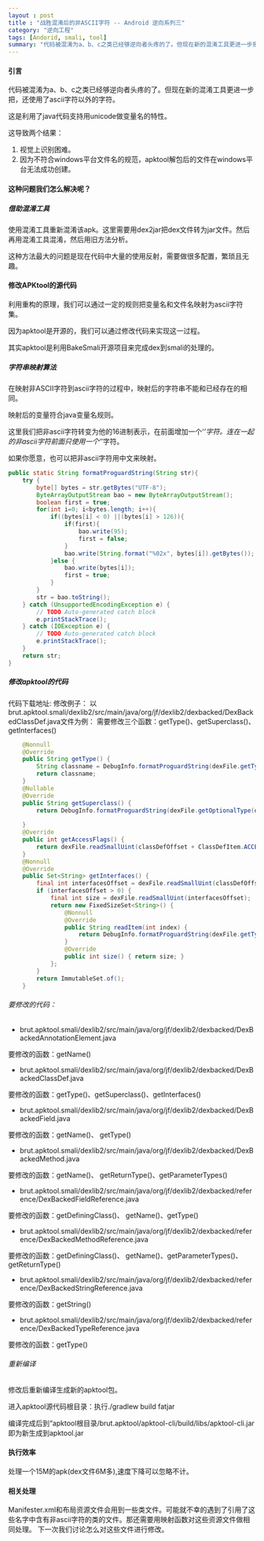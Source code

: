 ```yaml
---
layout : post
title : "战胜混淆后的非ASCII字符 -- Android 逆向系列三"
category: "逆向工程"
tags: [Andorid, smali, tool]
summary: "代码被混淆为a、b、c之类已经够逆向者头疼的了。但现在新的混淆工具更进一步把，还使用了ascii字符以外的字符。现在逆向工程师该怎么办？"
---
```


#### 引言
代码被混淆为a、b、c之类已经够逆向者头疼的了。但现在新的混淆工具更进一步把，还使用了ascii字符以外的字符。

这是利用了java代码支持用unicode做变量名的特性。

这导致两个结果：

1. 视觉上识别困难。
2. 因为不符合windows平台文件名的规范，apktool解包后的文件在windows平台无法成功创建。

#### 这种问题我们怎么解决呢？
##### 借助混淆工具
使用混淆工具重新混淆该apk。这里需要用dex2jar把dex文件转为jar文件。然后再用混淆工具混淆，然后用旧方法分析。

这种方法最大的问题是现在代码中大量的使用反射，需要做很多配置，繁琐且无趣。
#### 修改APKtool的源代码
利用重构的原理，我们可以通过一定的规则把变量名和文件名映射为ascii字符集。

因为apktool是开源的，我们可以通过修改代码来实现这一过程。

其实apktool是利用BakeSmali开源项目来完成dex到smali的处理的。
##### 字符串映射算法
在映射非ASCII字符到ascii字符的过程中，映射后的字符串不能和已经存在的相同。

映射后的变量符合java变量名规则。

这里我们把非ascii字符转变为他的16进制表示，在前面增加一个‘_’字符。连在一起的非ascii字符前面只使用一个‘_’字符。

如果你愿意，也可以把非ascii字符用中文来映射。

```java
public static String formatProguardString(String str){ 
    try {
        byte[] bytes = str.getBytes("UTF-8");
        ByteArrayOutputStream bao = new ByteArrayOutputStream();
        boolean first = true;
        for(int i=0; i<bytes.length; i++){
            if((bytes[i] < 0) ||(bytes[i] > 126)){ 
                if(first){  
                    bao.write(95);
                    first = false; 
                } 
                bao.write(String.format("%02x", bytes[i]).getBytes()); 
            }else { 
                bao.write(bytes[i]);  
                first = true;   
            }               
        }               
        str = bao.toString();     
    } catch (UnsupportedEncodingException e) { 
        // TODO Auto-generated catch block 
        e.printStackTrace();            
    } catch (IOException e) {   
        // TODO Auto-generated catch block  
        e.printStackTrace();            
    }            
    return str;    
}
```   

##### 修改apktool的代码
代码下载地址:
修改例子：
以brut.apktool.smali/dexlib2/src/main/java/org/jf/dexlib2/dexbacked/DexBackedClassDef.java文件为例：
需要修改三个函数：getType()、getSuperclass()、getInterfaces()

``` java
    @Nonnull    
    @Override   
    public String getType() {  
        String classname = DebugInfo.formatProguardString(dexFile.getType(dexFile.readSmallUint(classDefOffset + ClassDefItem.CLASS_OFFSET)));        
        return classname;    
    }    
    @Nullable    
    @Override    
    public String getSuperclass() {        
        return DebugInfo.formatProguardString(dexFile.getOptionalType(dexFile.readOptionalUint(classDefOffset + ClassDefItem.SUPERCLASS_OFFSET)));    
        
    }    
    @Override    
    public int getAccessFlags() { 
        return dexFile.readSmallUint(classDefOffset + ClassDefItem.ACCESS_FLAGS_OFFSET);   
    }   
    @Nonnull    
    @Override    
    public Set<String> getInterfaces() {        
        final int interfacesOffset = dexFile.readSmallUint(classDefOffset + ClassDefItem.INTERFACES_OFFSET);        
        if (interfacesOffset > 0) {          
            final int size = dexFile.readSmallUint(interfacesOffset); 
            return new FixedSizeSet<String>() { 
                @Nonnull  
                @Override            
                public String readItem(int index) {      
                    return DebugInfo.formatProguardString(dexFile.getType(dexFile.readUshort(interfacesOffset + 4 + (2*index))));               
                }      
                @Override 
                public int size() { return size; }       
            };        
        }        
        return ImmutableSet.of();  
    }
```

###### 要修改的代码：

- brut.apktool.smali/dexlib2/src/main/java/org/jf/dexlib2/dexbacked/DexBackedAnnotationElement.java

要修改的函数：getName()

- brut.apktool.smali/dexlib2/src/main/java/org/jf/dexlib2/dexbacked/DexBackedClassDef.java

要修改的函数：getType()、getSuperclass()、getInterfaces()

- brut.apktool.smali/dexlib2/src/main/java/org/jf/dexlib2/dexbacked/DexBackedField.java

要修改的函数：getName()、 getType()

- brut.apktool.smali/dexlib2/src/main/java/org/jf/dexlib2/dexbacked/DexBackedMethod.java

要修改的函数：getName()、 getReturnType()、getParameterTypes()

- brut.apktool.smali/dexlib2/src/main/java/org/jf/dexlib2/dexbacked/reference/DexBackedFieldReference.java

要修改的函数：getDefiningClass()、 getName()、getType()

- brut.apktool.smali/dexlib2/src/main/java/org/jf/dexlib2/dexbacked/reference/DexBackedMethodReference.java

要修改的函数：getDefiningClass()、 getName()、getParameterTypes()、getReturnType()

- brut.apktool.smali/dexlib2/src/main/java/org/jf/dexlib2/dexbacked/reference/DexBackedStringReference.java

要修改的函数：getString()

- brut.apktool.smali/dexlib2/src/main/java/org/jf/dexlib2/dexbacked/reference/DexBackedTypeReference.java

要修改的函数：getType()
###### 重新编译
修改后重新编译生成新的apktool包。

进入apktool源代码根目录：执行./gradlew build fatjar

编译完成后到“apktool根目录/brut.apktool/apktool-cli/build/libs/apktool-cli.jar即为新生成到apktool.jar
#### 执行效率
处理一个15M的apk(dex文件6M多),速度下降可以忽略不计。
#### 相关处理
Manifester.xml和布局资源文件会用到一些类文件。可能就不幸的遇到了引用了这些名字中含有非ascii字符的类的文件。那还需要用映射函数对这些资源文件做相同处理。
下一次我们讨论怎么对这些文件进行修改。